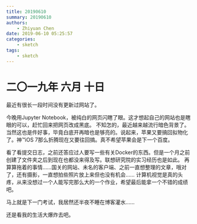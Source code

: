 ```yaml
---
title: 20190610
summary: 20190610
authors:
    - Zhiyuan Chen
date: 2019-06-10 05:25:57
categories: 
    - sketch
tags:
    - sketch
---
```

# 二〇一九年 六月 十日

最近有很长一段时间没有更新过网站了。

今晚用Jupyter Notebook，被纯白的网页闪瞎了眼。这才想起自己的网站也是瞎眼的可以，赶忙回来把网页改成黑底。
不知怎的，最近越来越流行暗色背景了。当然这也是件好事，毕竟白底开再暗也是够亮的。说起来，苹果又要搞回拟物化了。神™iOS 7那么折腾现在又要往回搞。真不希望苹果会是下一个百度。

看了看提交日志，之前还答应过人要写一些有关Docker的东西。但是一个月之前创建了文件夹之后到现在也都没来得及写。联想研究院的实习经历也是如此。
再算算拖着的事情……国关的网站、未名的客户端、之前一直想整理的文章，哦对了，还有摄影，一直想拍些照片放上来但也没有机会……
计算机视觉是真的头疼，从来没想过一个人能写完那么大的一个作业，希望最后能拿一个不错的成绩吧。

马上就是下一门考试，我居然还半夜不睡在博客灌水……

还是看我的生活大爆炸去吧。
